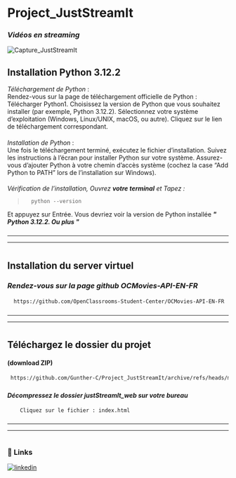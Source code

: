 
# Project_JustStreamIt
### **_Vidéos en streaming_**
![Capture_JustStreamIt](https://github.com/user-attachments/assets/faf6addc-cf20-4bb2-bc36-925a79d4f2fd)
###
##
## Installation Python 3.12.2
_Téléchargement de Python_ :  
Rendez-vous sur la page de téléchargement officielle de Python : Télécharger Python1.
Choisissez la version de Python que vous souhaitez installer (par exemple, Python 3.12.2).
Sélectionnez votre système d’exploitation (Windows, Linux/UNIX, macOS, ou autre).
Cliquez sur le lien de téléchargement correspondant.
####
_Installation de Python_ :  
Une fois le téléchargement terminé, exécutez le fichier d’installation.
Suivez les instructions à l’écran pour installer Python sur votre système.
Assurez-vous d’ajouter Python à votre chemin d’accès système (cochez la case “Add Python to PATH” lors de l’installation sur Windows).
####
_Vérification de l’installation, Ouvrez **_votre terminal_** et Tapez :_  
>       python --version 
Et appuyez sur Entrée. Vous devriez voir la version de Python installée **_" Python 3.12.2. Ou plus "_**  
###
___
___
#
##
## Installation du server virtuel
### _Rendez-vous sur la page github OCMovies-API-EN-FR_
####
```bash
  https://github.com/OpenClassrooms-Student-Center/OCMovies-API-EN-FR
```
###
___
___
#
##
## Téléchargez le dossier du projet 
#### (download ZIP)
####
```bash
 https://github.com/Gunther-C/Project_JustStreamIt/archive/refs/heads/master.zip
```
###
#### _Décompressez le dossier **justStreamIt_web** sur votre bureau_
        Cliquez sur le fichier : index.html  
###
___
___
#
##
### 🔗 Links 
[![linkedin](https://www.linkedin.com/in/gunther-chevestrier-813344255?style=for-the-badge&logo=linkedin&logoColor=white)](https://www.linkedin.com/)
##